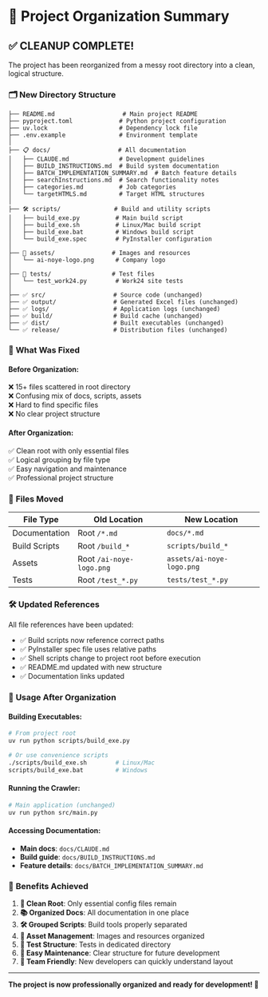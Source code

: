 # 📁 Project Organization Summary

## ✅ **CLEANUP COMPLETE!** 

The project has been reorganized from a messy root directory into a clean, logical structure.

### 🗂️ **New Directory Structure**

```
├── README.md                   # Main project README
├── pyproject.toml             # Python project configuration  
├── uv.lock                    # Dependency lock file
├── .env.example               # Environment template
│
├── 📋 docs/                   # All documentation
│   ├── CLAUDE.md              # Development guidelines
│   ├── BUILD_INSTRUCTIONS.md  # Build system documentation
│   ├── BATCH_IMPLEMENTATION_SUMMARY.md  # Batch feature details
│   ├── searchInstructions.md  # Search functionality notes
│   ├── categories.md          # Job categories
│   └── targetHTMLS.md         # Target HTML structures
│
├── 🛠️ scripts/               # Build and utility scripts
│   ├── build_exe.py          # Main build script
│   ├── build_exe.sh          # Linux/Mac build script  
│   ├── build_exe.bat         # Windows build script
│   └── build_exe.spec        # PyInstaller configuration
│
├── 🎨 assets/                # Images and resources
│   └── ai-noye-logo.png      # Company logo
│
├── 🧪 tests/                 # Test files
│   └── test_work24.py        # Work24 site tests
│
├── ✅ src/                   # Source code (unchanged)
├── ✅ output/                # Generated Excel files (unchanged)
├── ✅ logs/                  # Application logs (unchanged)
├── ✅ build/                 # Build cache (unchanged)
├── ✅ dist/                  # Built executables (unchanged)
└── ✅ release/               # Distribution files (unchanged)
```

### 🔧 **What Was Fixed**

#### **Before Organization:**
❌ 15+ files scattered in root directory  
❌ Confusing mix of docs, scripts, assets  
❌ Hard to find specific files  
❌ No clear project structure  

#### **After Organization:**
✅ Clean root with only essential files  
✅ Logical grouping by file type  
✅ Easy navigation and maintenance  
✅ Professional project structure  

### 📝 **Files Moved**

| **File Type** | **Old Location** | **New Location** |
|---------------|------------------|-------------------|
| Documentation | Root `/*.md` | `docs/*.md` |
| Build Scripts | Root `/build_*` | `scripts/build_*` |
| Assets | Root `/ai-noye-logo.png` | `assets/ai-noye-logo.png` |
| Tests | Root `/test_*.py` | `tests/test_*.py` |

### 🛠️ **Updated References**

All file references have been updated:
- ✅ Build scripts now reference correct paths
- ✅ PyInstaller spec file uses relative paths
- ✅ Shell scripts change to project root before execution
- ✅ README.md updated with new structure
- ✅ Documentation links updated

### 🚀 **Usage After Organization**

#### **Building Executables:**
```bash
# From project root
uv run python scripts/build_exe.py

# Or use convenience scripts
./scripts/build_exe.sh        # Linux/Mac
scripts/build_exe.bat         # Windows
```

#### **Running the Crawler:**
```bash
# Main application (unchanged)
uv run python src/main.py
```

#### **Accessing Documentation:**
- **Main docs**: `docs/CLAUDE.md`
- **Build guide**: `docs/BUILD_INSTRUCTIONS.md`
- **Feature details**: `docs/BATCH_IMPLEMENTATION_SUMMARY.md`

### 🎯 **Benefits Achieved**

1. **🧹 Clean Root**: Only essential config files remain
2. **📚 Organized Docs**: All documentation in one place
3. **🛠️ Grouped Scripts**: Build tools properly separated
4. **🎨 Asset Management**: Images and resources organized
5. **🧪 Test Structure**: Tests in dedicated directory
6. **📝 Easy Maintenance**: Clear structure for future development
7. **🤝 Team Friendly**: New developers can quickly understand layout

---

**The project is now professionally organized and ready for development! 🎉**